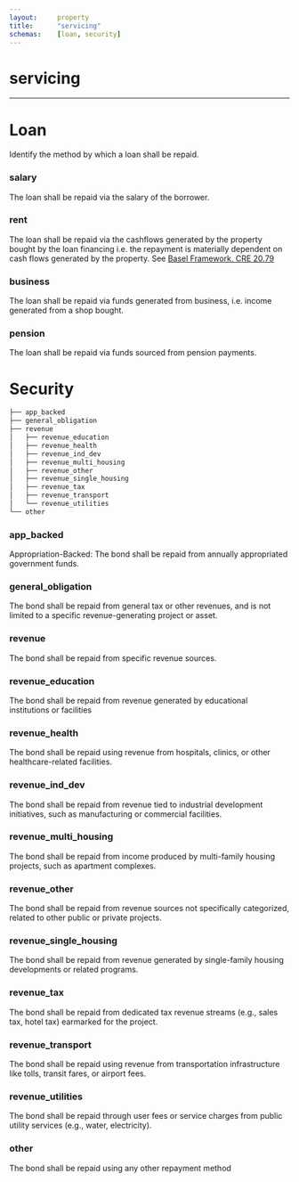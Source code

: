 ```yaml
---
layout:     property
title:      "servicing"
schemas:    [loan, security]
---
```


# servicing

---

# Loan

Identify the method by which a loan shall be repaid.


### salary
The loan shall be repaid via the salary of the borrower.

### rent
The loan shall be repaid via the cashflows generated by the property bought by the loan financing
i.e. the repayment is materially dependent on cash flows generated by the property. See [Basel Framework, CRE 20.79](https://www.bis.org/basel_framework/chapter/CRE/20.htm?inforce=20230101&published=20221208#paragraph_CRE_20_20230101_20_79)

### business
The loan shall be repaid via funds generated from business, i.e. income generated from a shop bought.

### pension
The loan shall be repaid via funds sourced from pension payments.

# Security

```bash
├── app_backed
├── general_obligation
├── revenue
│   ├── revenue_education
│   ├── revenue_health
│   ├── revenue_ind_dev
│   ├── revenue_multi_housing
│   ├── revenue_other
│   ├── revenue_single_housing
│   ├── revenue_tax
│   ├── revenue_transport
│   └── revenue_utilities
└── other
```

### app_backed
Appropriation-Backed: The bond shall be repaid from annually appropriated government funds.

### general_obligation
The bond shall be repaid from general tax or other revenues, and is not limited to a specific revenue-generating project or asset.

### revenue
The bond shall be repaid from specific revenue sources.

### revenue_education
The bond shall be repaid from revenue generated by educational institutions or facilities

### revenue_health
The bond shall be repaid using revenue from hospitals, clinics, or other healthcare-related facilities.

### revenue_ind_dev
The bond shall be repaid from revenue tied to industrial development initiatives, such as manufacturing or commercial facilities.

### revenue_multi_housing
The bond shall be repaid from income produced by multi-family housing projects, such as apartment complexes.

### revenue_other
The bond shall be repaid from revenue sources not specifically categorized, related to other public or private projects.

### revenue_single_housing
The bond shall be repaid from revenue generated by single-family housing developments or related programs.

### revenue_tax
The bond shall be repaid from dedicated tax revenue streams (e.g., sales tax, hotel tax) earmarked for the project.

### revenue_transport
The bond shall be repaid using revenue from transportation infrastructure like tolls, transit fares, or airport fees.

### revenue_utilities
The bond shall be repaid through user fees or service charges from public utility services (e.g., water, electricity).

### other
The bond shall be repaid using any other repayment method